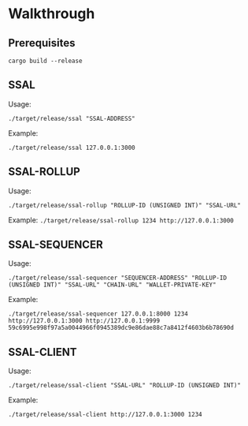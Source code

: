 # Walkthrough

## Prerequisites
`cargo build --release`

## SSAL
Usage:

`./target/release/ssal "SSAL-ADDRESS"`

Example:

`./target/release/ssal 127.0.0.1:3000`

## SSAL-ROLLUP
Usage:

`./target/release/ssal-rollup "ROLLUP-ID (UNSIGNED INT)" "SSAL-URL"`

Example:
`./target/release/ssal-rollup 1234 http://127.0.0.1:3000`

## SSAL-SEQUENCER
Usage:

`./target/release/ssal-sequencer "SEQUENCER-ADDRESS" "ROLLUP-ID (UNSIGNED INT)" "SSAL-URL" "CHAIN-URL" "WALLET-PRIVATE-KEY"`

Example:

`./target/release/ssal-sequencer 127.0.0.1:8000 1234 http://127.0.0.1:3000 http://127.0.0.1:9999 59c6995e998f97a5a0044966f0945389dc9e86dae88c7a8412f4603b6b78690d`

## SSAL-CLIENT
Usage:

`./target/release/ssal-client "SSAL-URL" "ROLLUP-ID (UNSIGNED INT)"`

Example:

`./target/release/ssal-client http://127.0.0.1:3000 1234`
